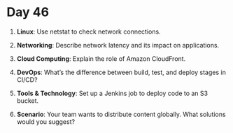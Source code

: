 # Day 46

1. **Linux**: Use netstat to check network connections.

2. **Networking**: Describe network latency and its impact on applications.

3. **Cloud Computing**: Explain the role of Amazon CloudFront.

4. **DevOps**: What’s the difference between build, test, and deploy stages in CI/CD?

5. **Tools & Technology**: Set up a Jenkins job to deploy code to an S3 bucket.

6. **Scenario**: Your team wants to distribute content globally. What solutions would you suggest?


